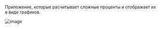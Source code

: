 Приложение, которые расчитывает сложные проценты и отображает их в виде графиков.

![image](https://user-images.githubusercontent.com/2098777/32192315-e1241ca4-bdc4-11e7-82f5-14e4133914ea.png)
